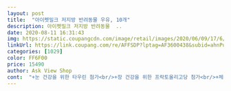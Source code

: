 ```yaml
---
layout: post 
title:  "아이펫밀크 저지방 반려동물 우유, 10개" 
description: 아이펫밀크 저지방 반려동물  ..
date: 2020-08-11 16:31:43 
img: https://static.coupangcdn.com/image/retail/images/2020/06/09/17/6/9a7f478b-cce5-4b45-b00e-da3274d4ef6f.jpg 
linkUrl: https://link.coupang.com/re/AFFSDP?lptag=AF3600438&subid=ahnPublicAsk&pageKey=1681160992&itemId=2863904603&vendorItemId=70853154630&traceid=V0-113-140f3e9835c3bf48 
categories: [1029] 
color: FF6F00 
price: 15490 
author: Ask View Shop 
cont:  "+눈 건강을 위한 타우린 첨가<br/>+장 건강을 위한 프락토올리고당 첨가<br/>+체중관리에 도움주는 카르니틴 첨가<br/>+칼슘, 비타민 첨가까지 영양만점 펫밀크<br/>+피부 및 모질건강에 도움을 주는 콜라겐 첨가<br/><br/> - 강아지가 우유를 먹게 되면 간편하게 수분을 섭취할 수 있어서 수분공급이 수월하답니당 또한 물보다 기호성이 좋기 때문에 아주 잘 먹어요❤️<br/>♥서울우유 저지방 아이펫밀크.<br/>?<br/>✅ 사람들도 우유를 많이 먹는데 반려동물은 우유가 왜 필요할까요?<br/>거기다가 요즘 살이 또 쪄서 좀 걱정했는데 지방함량 0.<br/>4% 이하 아이펫밀크 저지방이 나오다니  꼭 보호자 맘 속에 들어왓다 나갓나 싶게 딱 필요한 저지방 펫밀크 만들어주셔서 넘 감사해용❤❤<br/>그래서 처음에 개봉할때 사람우유처럼 흰색이 아니고 베이지색이 나올거에요<br/>그리고 국산 저지방우유로 국내에서 생산,가공하여 판매되요<br/>그리고 다른 강아지 우유도 많은데 꼭 아이펫밀크를 사는 이유는?<br/>그리고 반려동물 전용우유는 전용설비에 특별한 멸균 공정을 거치면서 기호성이 더욱더 좋아지고 일반적인 흰 우유와 다르게 약간의 베이지색을 띄는게 특징이에용<br/>댕댕맘님들 미리 미리 아이의 영양을 꼭꼭꼭 채워주세요 먹는게 젤 중요해요 )<br/>로 반려견의 건강까지 함께 챙겨줄 수 있다는 점 때문이랍니당ㅎㅎ<br/>맛있게 잘먹었습니다 아이펫밀크짱짱<br/>반려동물의 크기에 따라서 양을 조절해주면 좋을것 같아요✨<br/>밤톨이는 펫밀크를 처음 접하는데요<br/> -O<br/>보리는 식사후에 맛있게 먹었답니다<br/>보리는 진도믹스 17kg여서 1일 1팩을 먹여요 한상자에 10개가 들어있어서 이주안으로 다 먹을것같아요<br/>보리도 아이펫밀크 저지방 우유 먹어보았어요 새로운 신제품 우유여서 기대반 설렘반❤<br/>사실 펫밀크는 가격적인면에서 부담이 커서 먹여보질 못했었어요<br/>새로 나온 아이 펫 밀크 저지방 ㅎㅎ<br/>서울우유에서 저지방 아이펫밀크 신제품이 나와서 통통한 우리 아이에겐 딱!인 제품이더라고요<br/>아이가 더워할때는 살짝 얼려서 슬러쉬 우유로 주곤 하는데 더운날씨인지라 더 좋아하는거 같아요<br/>아이가 점점 커갈수록 영양에 더 신경을 쓰게 되고 병원신세를 져보니<br/>아이에게 먹는것만큼 중요한게 없더라고요 아이에게 영양 발란스와 잘 맞는 음식만큼 보약이 없는거죠 )<br/>아이펫 밀크와 유산균을 먹이고 있어요<br/>아이펫밀크 저지방 우유는 반려동물의 특성 및 건강을 고려한 최적의 영양설계로 만들어졌데요<br/>아이펫밀크 저지방 우유에는 탄수화물, 단백질, 지방 등 영양소가 골고루 들어가있어서 반려동물에게 균형잡힌 영양소를 제공할수 있죠☺️<br/>아이펫밀크가 진짜 활용도?가 좋은게 한팩씩 소포장되어 있어서 야외활동할 때<br/>안그래도 우리 리오가 우유를 넘 좋아해서 아이펫밀크를 계속 구매해서 먹이고 있엇는데 요번에 아이펫밀크 저지방우유가 새로 나왔더라구요<br/>얼린 아이펫밀크를 한개씩 챙겨 나간답니다<br/>엄마가 반성을 많이 하고 아이한테 잘맞고 영양적으로 채워 넣을수 있는 제품을 찾다가<br/>엄마는 옆에서 보며 뿌듯했답니다)<br/>여름이라 음수량이 중요한데 리오가 물을 잘 안먹는 애라서요ㅜㅜㅠ 근데 또 아이펫밀크는 넘  좋아해요ㅋㅋㅋㅋㅋ 물 좀 제발 마시라고 턱밑까지 대령해드려도 안먹던 아이인데 아이펫밀크 만나고부턴 음수량 걱정을 많이 덜엇어요✌<br/>영양만점 활용도 높은 댕댕이 먹거리 인거 같아요^^<br/>요즘 같은 더운 날씨에 더욱더 아이의 음수량과 영양 발란스를 맞춰주기에 더없니 좋은 제품인거 같아요<br/>이 제품 먹인지 일주일차인데요<br/>입맛 까다롭기로 소문난 밤톨이가 저지방 아이펫밀크를 처음 맛보는데도 단번에 맛있게 급여 하더라고요<br/>재구매 의사 당근 있어요❤❤<br/>저는 밤톨이의 건강을 위해 계속 챙겨 먹일 예정이에요♥<br/>저희 집은 아이랑 캠핑도 많이 다니는데요<br/>캠핑하면서 지칠 우리 아이에게 챙겨 주면 더위도 날아가고 아이의 영양도 챙길수 있어서<br/>특히 보리처럼 노령기에 주면 더욱더 좋죠 수분섭취,영양공급 Good✨<br/>항상 밥 먹고 우유 주면 좋아하더라구요!! 요즘은 여름이라 시원하게 먹으려고 얼려주기도 한답니다<br/>️눈건강에 도움을 줄 수 있는 타우린 첨가<br/>️단순히 음수량만 채우는 게 아니라 균형잡힌 영양 에 수분공급까지 채울 수 잇어요<br/>️생리활성을 위한 비타민, 뼈 건강을 위한 프리미엄 칼슘 첨가<br/>️장건강에 도움을 줄 수 있는 프락토올리고당이 첨가<br/>️체중관리에 도움을 줄 수 있는 L<br/> -카르니틴이 첨가<br/>️피부건강에 도움을 줄 수 있는 콜라겐 첨가<br/>" 
---
```

